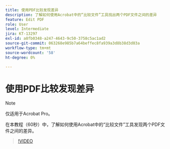 ```yaml
---
title: 使用PDF比较发现差异
description: 了解如何使用Acrobat中的“比较文件”工具找出两个PDF文件之间的差异
feature: Edit PDF
role: User
level: Intermediate
jira: KT-13297
exl-id: a8fb0348-a247-4643-9c50-3758c5ac1ad2
source-git-commit: 063268e985b7a64beffec8fa939a3d8b38d3d03a
workflow-type: tm+mt
source-wordcount: '58'
ht-degree: 0%

---
```


# 使用PDF比较发现差异

>[!NOTE]
>
>仅适用于Acrobat Pro。

在本教程（60秒）中，了解如何使用Acrobat中的“比较文件”工具发现两个PDF文件之间的差异。

>[!VIDEO](https://video.tv.adobe.com/v/3409905?quality=12&learn=on&hidetitle=true)
